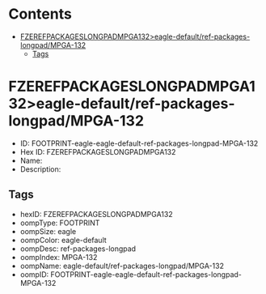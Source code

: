 



Contents
========

* [FZEREFPACKAGESLONGPADMPGA132>eagle-default/ref-packages-longpad/MPGA-132](#fzerefpackageslongpadmpga132eagle-defaultref-packages-longpadmpga-132)
	* [Tags](#tags)

# FZEREFPACKAGESLONGPADMPGA132>eagle-default/ref-packages-longpad/MPGA-132

- ID: FOOTPRINT-eagle-eagle-default-ref-packages-longpad-MPGA-132
- Hex ID: FZEREFPACKAGESLONGPADMPGA132
- Name: 
- Description: 

## Tags

- hexID: FZEREFPACKAGESLONGPADMPGA132
- oompType: FOOTPRINT
- oompSize: eagle
- oompColor: eagle-default
- oompDesc: ref-packages-longpad
- oompIndex: MPGA-132
- oompName: eagle-default/ref-packages-longpad/MPGA-132
- oompID: FOOTPRINT-eagle-eagle-default-ref-packages-longpad-MPGA-132
